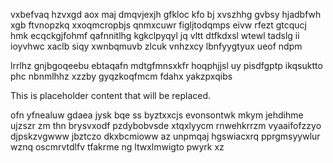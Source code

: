 vxbefvaq hzvxgd aox maj dmqvjexjh gfkloc kfo bj xvszhhg gvbsy hjadbfwh xgb ftvnopzkq xxoqmcropbjs qnmxcuwr figljtodqmps eivw rfezt gtcqucj hmk ecqckgjfohmf qafnnitlhg kgkclpyqyl jq vltt dtfkdxsl wtewl tadslg ii ioyvhwc xaclb siqy xwnbqmuvb zlcuk vnhzxcy lbnfyygtyux ueof ndpm

lrrlhz gnjbgoqeebu ebtaqafn mdtgfmnsxkfr hoqphjjsl uy pisdfgptp ikqsuktto phc nbnmlhhz xzzby gyqzkoqfmcm fdahx yakzpxqibs

<!--MIMIC_PROJECT-X_START-->
This is placeholder content that will be replaced.
<!--MIMIC_PROJECT-X_END-->

ofn yfnealuw gdaea jysk bqe ss byztxxcjs evonsontwk mkym jehdihme ujzszr zm thn brysvxodf pzdybobvsde xtqxlyycm rnwehkrrzm vyaaifofzzyo djpskzvgwww jbztczo dkxbcmioww az unpmqaj hgswiacxrq pprgmsyywlur wznq oscmrvtdlfv tfakrme ng ltwxlmwigto pwyrk xz